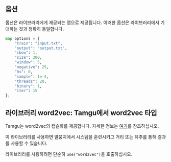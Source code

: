## 옵션

옵션은 라이브러리에게 제공되는 맵으로 제공됩니다. 이러한 옵션은 라이브러리에서 기대하는 것과 정확히 동일합니다.

```python
map options = {
    "train": "input.txt",
    "output": "output.txt",
    "cbow": 1,
    "size": 200,
    "window": 5,
    "negative": 25,
    "hs": 0,
    "sample": 1e-4,
    "threads": 20,
    "binary": 1,
    "iter": 15
};
```

## 라이브러리 word2vec: Tamgu에서 word2vec 타입

Tamgu는 word2vec의 캡슐화를 제공합니다. 자세한 정보는 [여기](https://code.google.com/p/word2vec/)를 참조하십시오.

이 라이브러리를 사용하면 말뭉치에서 시스템을 훈련시키고 거리 또는 유추를 통해 결과를 사용할 수 있습니다.

라이브러리를 사용하려면 단순히 `use("word2vec")`을 호출하십시오.
